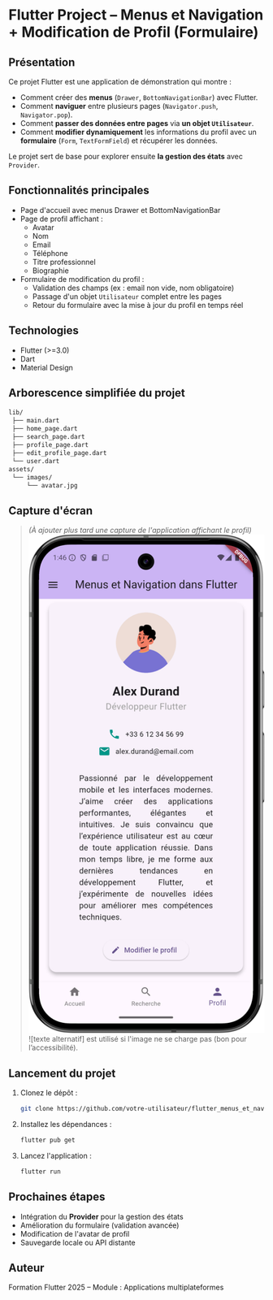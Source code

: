 
# Flutter Project – Menus et Navigation + Modification de Profil (Formulaire)

## Présentation

Ce projet Flutter est une application de démonstration qui montre :
- Comment créer des **menus** (`Drawer`, `BottomNavigationBar`) avec Flutter.
- Comment **naviguer** entre plusieurs pages (`Navigator.push`, `Navigator.pop`).
- Comment **passer des données entre pages** via **un objet `Utilisateur`**.
- Comment **modifier dynamiquement** les informations du profil avec un **formulaire** (`Form`, `TextFormField`) et récupérer les données.

Le projet sert de base pour explorer ensuite **la gestion des états** avec `Provider`.

## Fonctionnalités principales

- Page d'accueil avec menus Drawer et BottomNavigationBar
- Page de profil affichant :
    - Avatar
    - Nom
    - Email
    - Téléphone
    - Titre professionnel
    - Biographie
- Formulaire de modification du profil :
    - Validation des champs (ex : email non vide, nom obligatoire)
    - Passage d'un objet `Utilisateur` complet entre les pages
    - Retour du formulaire avec la mise à jour du profil en temps réel

## Technologies

- Flutter (>=3.0)
- Dart
- Material Design

## Arborescence simplifiée du projet

```
lib/
 ├── main.dart
 ├── home_page.dart
 ├── search_page.dart
 ├── profile_page.dart
 ├── edit_profile_page.dart
 └── user.dart
assets/
 └── images/
     └── avatar.jpg
```

## Capture d'écran

> *(À ajouter plus tard une capture de l'application affichant le profil)*
![Capture d'écran du profil Flutter](assets/screenshots/profil.png)
![texte alternatif] est utilisé si l'image ne se charge pas (bon pour l’accessibilité).


## Lancement du projet

1. Clonez le dépôt :
   ```bash
   git clone https://github.com/votre-utilisateur/flutter_menus_et_nav.git
   ```

2. Installez les dépendances :
   ```bash
   flutter pub get
   ```

3. Lancez l'application :
   ```bash
   flutter run
   ```

## Prochaines étapes

- Intégration du **Provider** pour la gestion des états
- Amélioration du formulaire (validation avancée)
- Modification de l'avatar de profil
- Sauvegarde locale ou API distante

## Auteur

Formation Flutter 2025 – Module : Applications multiplateformes
